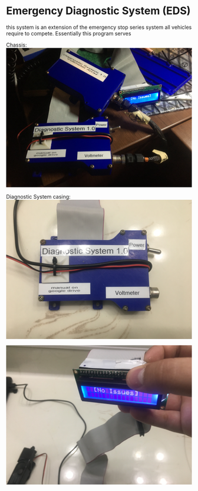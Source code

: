 
# Emergency Diagnostic System (EDS)
this system is an extension of the emergency stop series system all vehicles require to compete. Essentially this program serves 

Chassis:
![alt text](images/IMG_1745.JPG)

Diagnostic System casing:
![alt text](images/IMG_2013.JPG)

![alt text](images/IMG_2014.JPG)


